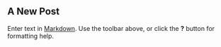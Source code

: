 <link rel="stylesheet" href="/custom.css" />

## A New Post

Enter text in [Markdown](http://daringfireball.net/projects/markdown/). Use the toolbar above, or click the **?** button for formatting help.
